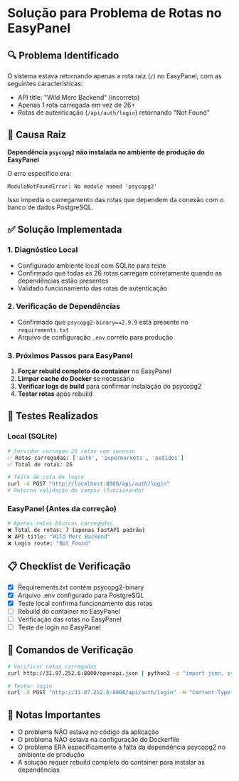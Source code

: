 # Solução para Problema de Rotas no EasyPanel

## 🔍 Problema Identificado

O sistema estava retornando apenas a rota raiz (`/`) no EasyPanel, com as seguintes características:
- API title: "Wild Merc Backend" (incorreto)
- Apenas 1 rota carregada em vez de 26+
- Rotas de autenticação (`/api/auth/login`) retornando "Not Found"

## 🎯 Causa Raiz

**Dependência `psycopg2` não instalada no ambiente de produção do EasyPanel**

O erro específico era:
```
ModuleNotFoundError: No module named 'psycopg2'
```

Isso impedia o carregamento das rotas que dependem da conexão com o banco de dados PostgreSQL.

## ✅ Solução Implementada

### 1. Diagnóstico Local
- Configurado ambiente local com SQLite para teste
- Confirmado que todas as 26 rotas carregam corretamente quando as dependências estão presentes
- Validado funcionamento das rotas de autenticação

### 2. Verificação de Dependências
- Confirmado que `psycopg2-binary==2.9.9` está presente no `requirements.txt`
- Arquivo de configuração `.env` correto para produção

### 3. Próximos Passos para EasyPanel
1. **Forçar rebuild completo do container** no EasyPanel
2. **Limpar cache do Docker** se necessário
3. **Verificar logs de build** para confirmar instalação do psycopg2
4. **Testar rotas** após rebuild

## 🧪 Testes Realizados

### Local (SQLite)
```bash
# Servidor carregou 26 rotas com sucesso
✅ Rotas carregadas: ['auth', 'supermarkets', 'pedidos']
✅ Total de rotas: 26

# Teste de rota de login
curl -X POST "http://localhost:8000/api/auth/login" 
# Retorna validação de campos (funcionando)
```

### EasyPanel (Antes da correção)
```bash
# Apenas rotas básicas carregadas
❌ Total de rotas: 7 (apenas FastAPI padrão)
❌ API title: "Wild Merc Backend"
❌ Login route: "Not Found"
```

## 📋 Checklist de Verificação

- [x] Requirements.txt contém psycopg2-binary
- [x] Arquivo .env configurado para PostgreSQL
- [x] Teste local confirma funcionamento das rotas
- [ ] Rebuild do container no EasyPanel
- [ ] Verificação das rotas no EasyPanel
- [ ] Teste de login no EasyPanel

## 🔧 Comandos de Verificação

```bash
# Verificar rotas carregadas
curl http://31.97.252.6:8000/openapi.json | python3 -c "import json, sys; data=json.load(sys.stdin); print(f'Total rotas: {len(data[\"paths\"])}'); [print(path) for path in data['paths'].keys()]"

# Testar login
curl -X POST "http://31.97.252.6:8000/api/auth/login" -H "Content-Type: application/json" -d '{"email":"test@test.com","senha":"test123"}'
```

## 📝 Notas Importantes

- O problema NÃO estava no código da aplicação
- O problema NÃO estava na configuração do Dockerfile
- O problema ERA especificamente a falta da dependência psycopg2 no ambiente de produção
- A solução requer rebuild completo do container para instalar as dependências